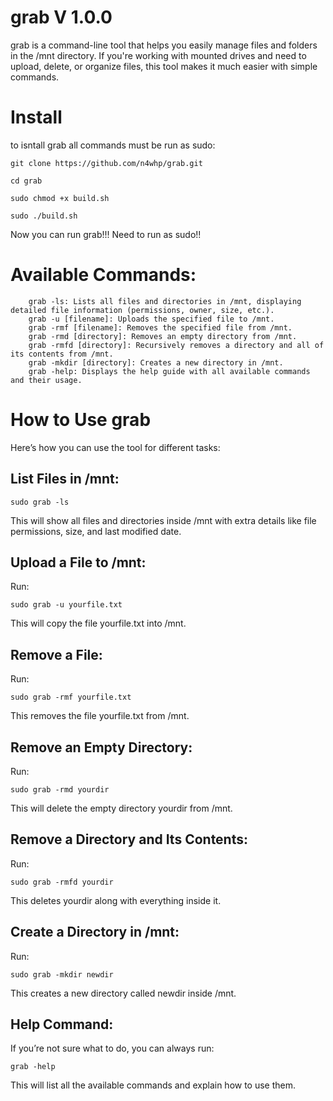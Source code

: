 # grab V 1.0.0

grab is a command-line tool that helps you easily manage files and folders in the /mnt directory. If you're working with mounted drives and need to upload, delete, or organize files, this tool makes it much easier with simple commands.



# Install 

to isntall grab all commands must be run as sudo: 

```git clone https://github.com/n4whp/grab.git ```

```cd grab```

```sudo chmod +x build.sh```

```sudo ./build.sh```

Now you can run grab!!! Need to run as sudo!! 



# Available Commands:
```
    grab -ls: Lists all files and directories in /mnt, displaying detailed file information (permissions, owner, size, etc.).
    grab -u [filename]: Uploads the specified file to /mnt.
    grab -rmf [filename]: Removes the specified file from /mnt.
    grab -rmd [directory]: Removes an empty directory from /mnt.
    grab -rmfd [directory]: Recursively removes a directory and all of its contents from /mnt.
    grab -mkdir [directory]: Creates a new directory in /mnt.
    grab -help: Displays the help guide with all available commands and their usage.
```

# How to Use grab

Here’s how you can use the tool for different tasks:

## List Files in /mnt:
    
    sudo grab -ls

 This will show all files and directories inside /mnt with extra details like file permissions, size, and last modified date.

## Upload a File to /mnt:

Run:

    sudo grab -u yourfile.txt

This will copy the file yourfile.txt into /mnt.

## Remove a File:

Run:

    sudo grab -rmf yourfile.txt

This removes the file yourfile.txt from /mnt.

## Remove an Empty Directory:

Run:

    sudo grab -rmd yourdir

This will delete the empty directory yourdir from /mnt.

## Remove a Directory and Its Contents:

Run:

    sudo grab -rmfd yourdir

This deletes yourdir along with everything inside it.

## Create a Directory in /mnt:

Run:
    
    sudo grab -mkdir newdir

This creates a new directory called newdir inside /mnt.

## Help Command:

If you’re not sure what to do, you can always run:

    grab -help

This will list all the available commands and explain how to use them.
